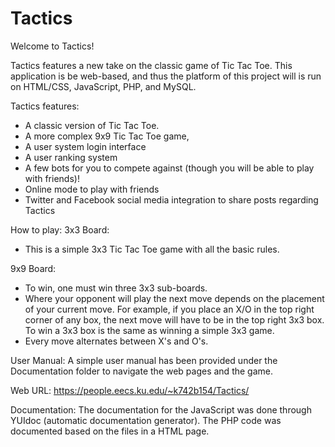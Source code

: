 # Tactics

Welcome to Tactics! 

Tactics features a new take on the classic game of Tic Tac Toe. This application is be web-based, and thus the platform of this project will is run on HTML/CSS, JavaScript, PHP, and MySQL.

Tactics features:
- A classic version of Tic Tac Toe.
- A more complex 9x9 Tic Tac Toe game,
- A user system login interface
- A user ranking system 
- A few bots for you to compete against (though you will be able to play with friends)!
- Online mode to play with friends
- Twitter and Facebook social media integration to share posts regarding Tactics

How to play:
3x3 Board:
- This is a simple 3x3 Tic Tac Toe game with all the basic rules.

9x9 Board:
- To win, one must win three 3x3 sub-boards. 
- Where your opponent will play the next move depends on the placement of your current move. For example, if you place an X/O in the top right corner of any box, the next move will have to be in the top right 3x3 box. To win a 3x3 box is the same as winning a simple 3x3 game.
- Every move alternates between X's and O's.

User Manual:
A simple user manual has been provided under the Documentation folder to navigate the web pages and the game.

Web URL: 
https://people.eecs.ku.edu/~k742b154/Tactics/

Documentation:
The documentation for the JavaScript was done through YUIdoc (automatic documentation generator). The PHP code was documented based on the files in a HTML page. 
